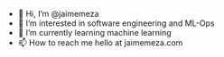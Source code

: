 - 👋 Hi, I’m @jaimemeza
- 👀 I’m interested in software engineering and ML-Ops
- 🌱 I’m currently learning machine learning
- 📫 How to reach me hello at jaimemeza.com

<!---
jaimemeza/jaimemeza is a ✨ special ✨ repository because its `README.md` (this file) appears on your GitHub profile.
You can click the Preview link to take a look at your changes.
--->
